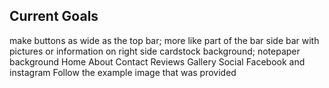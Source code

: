## Current Goals

make buttons as wide as the top bar; more like part of the bar
side bar with pictures or information on right side
cardstock background; notepaper background
Home About Contact Reviews Gallery
Social Facebook and instagram
Follow the example image that was provided